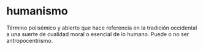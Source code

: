 # humanismo
Término polisémico y abierto que hace referencia en la tradición occidental a una suerte de cualidad moral o esencial de lo humano. Puede o no ser antropocentrismo.
